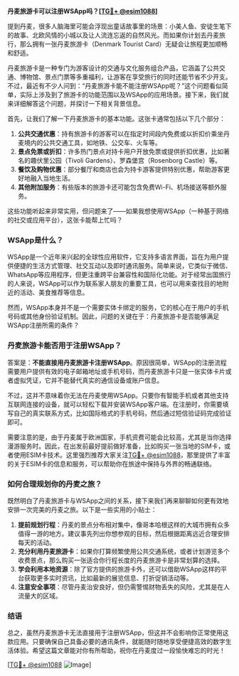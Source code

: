 **丹麦旅游卡可以注册WSApp吗？[[TG💪+ @esim1088](https://t.me/s/esim1088)]**

提到丹麦，很多人脑海里可能会浮现出童话故事里的场景：小美人鱼、安徒生笔下的故事、北欧风情的小城以及让人流连忘返的自然风光。而如果你计划去丹麦旅行，那么拥有一张丹麦旅游卡（Denmark Tourist Card）无疑会让旅程更加顺畅和舒适。

丹麦旅游卡是一种专门为游客设计的交通与文化服务组合产品，它涵盖了公共交通、博物馆、景点门票等多重福利，让游客在享受旅行的同时还能节省不少开支。不过，最近有不少人问到：“丹麦旅游卡能不能注册WSApp呢？”这个问题看似简单，实际上涉及到了旅游卡的功能范围以及WSApp的应用场景。接下来，我们就来详细解答这个问题，并探讨一下相关背景信息。

首先，让我们了解一下丹麦旅游卡的基本功能。这张卡通常包括以下几个部分：

1. **公共交通优惠**：持有旅游卡的游客可以在指定时间段内免费或以折扣价乘坐丹麦境内的公共交通工具，如地铁、公交车、火车等。
2. **景点免票或折扣**：许多热门景点对持卡用户开放免票或提供折扣优惠，比如著名的趣伏里公园（Tivoli Gardens）、罗森堡宫（Rosenborg Castle）等。
3. **餐饮及购物优惠**：部分餐厅和商店也会为持卡游客提供特别优惠，帮助游客更好地融入当地生活。
4. **其他附加服务**：有些版本的旅游卡还可能包含免费Wi-Fi、机场接送等额外服务。

这些功能听起来非常实用，但问题来了——如果我想使用WSApp（一种基于网络的社交或应用平台），这张卡能帮上忙吗？

### WSApp是什么？
WSApp是一个近年来兴起的全球性应用软件，它支持多语言界面，旨在为用户提供便捷的生活方式管理、社交互动以及即时通讯服务。简单来说，它类似于微信、WhatsApp等应用程序，但更注重跨平台兼容性和国际化功能。对于经常出国旅行的人来说，WSApp可以作为联系家人朋友的重要工具，也可以用来查找目的地附近的活动、美食推荐等信息。

然而，WSApp本身并不是一个需要实体卡绑定的服务，它的核心在于用户的手机号码或其他身份验证机制。因此，问题的关键在于：丹麦旅游卡是否能够满足WSApp注册所需的条件？

### 丹麦旅游卡能否用于注册WSApp？
答案是：**不能直接用丹麦旅游卡注册WSApp**。原因很简单，WSApp的注册流程需要用户提供有效的电子邮箱地址或手机号码，而丹麦旅游卡只是一张实体卡片或者虚拟凭证，它并不能替代真实的通信设备或账户信息。

不过，这并不意味着你无法在丹麦使用WSApp。只要你有智能手机或者其他支持互联网连接的设备，就可以轻松下载并安装WSApp客户端。在注册时，你需要填写自己的真实联系方式，比如国际格式的手机号码，然后通过短信验证码完成验证即可。

需要注意的是，由于丹麦属于欧洲国家，手机资费可能会比较高，尤其是当你选择漫游服务时。因此，在出发前最好提前做好准备，比如购买一张当地的SIM卡，或者使用ESIM卡技术。这里强烈推荐大家关注[TG💪+ @esim1088](https://t.me/s/esim1088)，那里提供了丰富的关于ESIM卡的信息和服务，可以帮助你在旅途中保持与外界的畅通联络。

### 如何合理规划你的丹麦之旅？
既然明白了丹麦旅游卡与WSApp之间的关系，接下来我们再来聊聊如何更有效地安排一次完美的丹麦之旅。以下是一些实用的小贴士：

1. **提前规划行程**：丹麦的景点分布相对集中，像哥本哈根这样的大城市拥有众多值得一游的地方。建议事先列出你想参观的目标，然后根据距离远近合理安排每天的活动。
2. **充分利用丹麦旅游卡**：如果你打算频繁使用公共交通系统，或者计划游览多个收费景点，那么购买一张适合你行程长度的丹麦旅游卡是非常划算的选择。
3. **学会利用本地资源**：除了官方提供的旅游卡外，还可以借助WSApp这样的平台获取更多实时资讯，比如最新的展览信息、打折促销活动等。
4. **注意安全事项**：尽管丹麦治安良好，但仍需警惕财物丢失的风险，尤其是在人流量大的区域。

### 结语
总之，虽然丹麦旅游卡无法直接用于注册WSApp，但这并不会影响你正常使用这款应用。只要确保自己具备必要的通讯条件，就能随时随地享受便捷高效的数字生活体验。希望这篇文章能对你有所帮助，祝你在丹麦度过一段愉快难忘的时光！

[[TG💪+ @esim1088](https://t.me/s/esim1088) ![Image](https://i.postimg.cc/4NQfJmqS/Snipaste-2025-05-13-00-14-12.png)]